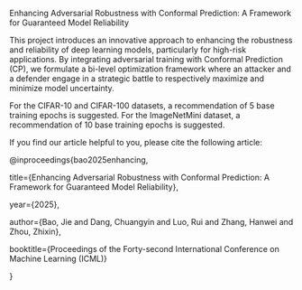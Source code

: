 Enhancing Adversarial Robustness with Conformal Prediction: A Framework for Guaranteed Model Reliability

This project introduces an innovative approach to enhancing the robustness and reliability of deep learning models, particularly for high-risk applications. By integrating adversarial training with Conformal Prediction (CP), we formulate a bi-level optimization framework where an attacker and a defender engage in a strategic battle to respectively maximize and minimize model uncertainty.

For the CIFAR-10 and CIFAR-100 datasets, a recommendation of $5$ base training epochs is suggested. For the ImageNetMini dataset, a recommendation of $10$ base training epochs is suggested.

If you find our article helpful to you, please cite the following article:

@inproceedings{bao2025enhancing,

  title={Enhancing Adversarial Robustness with Conformal Prediction: A Framework for Guaranteed Model Reliability},
  
  year={2025},
  
  author={Bao, Jie and Dang, Chuangyin and Luo, Rui and Zhang, Hanwei and Zhou, Zhixin},
  
  booktitle={Proceedings of the Forty-second International Conference on Machine Learning (ICML)}
  
}
